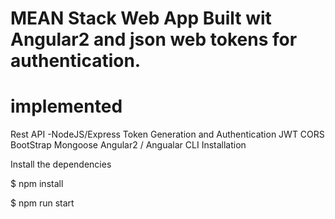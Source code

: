 
# MEAN Stack Web App Built wit Angular2 and json web tokens for authentication.

# implemented
Rest API -NodeJS/Express
Token Generation and Authentication JWT
CORS
BootStrap
Mongoose
Angular2 / Angualar CLI
Installation

Install the dependencies

$ npm install

$ npm run start
